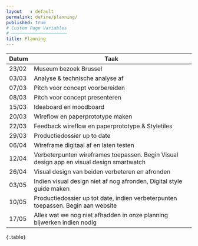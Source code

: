 ```yaml
---
layout   : default
permalink: define/planning/
published: true
# Custom Page Variables
# ─────────────────────
title: Planning
---
```

 
| Datum | Taak                                                                                     |
| ----- | ---------------------------------------------------------------------------------------- |
| 23/02 | Museum bezoek Brussel                                                                    |
| 03/03 | Analyse & technische analyse af                                                          |
| 07/03 | Pitch voor concept voorbereiden                                                          |
| 08/03 | Pitch voor concept presenteren                                                           |
| 15/03 | Ideaboard en moodboard                                                                   |
| 20/03 | Wireflow en paperprototype maken                                                         |
| 22/03 | Feedback wireflow en paperprototype & Styletiles                                         |
| 29/03 | Productiedossier up to date                                                              |
| 06/04 | Wireframe digitaal af en laten testen                                                    |
| 12/04 | Verbeterpunten wireframes toepassen. Begin Visual design app en visual design smartwatch |
| 26/04 | Visual design van beiden verbeteren en afronden                                          |
| 03/05 | Indien visual design niet af nog afronden, Digital style guide maken                     |
| 10/05 | Productiedossier up tot date, indien verbeterpunten toepassen. Begin aan website         |
| 17/05 | Alles wat we nog niet afhadden in onze planning bijwerken indien nodig                   |
{:.table}